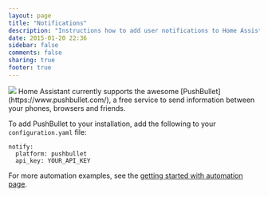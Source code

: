 ```yaml
---
layout: page
title: "Notifications"
description: "Instructions how to add user notifications to Home Assistant."
date: 2015-01-20 22:36
sidebar: false
comments: false
sharing: true
footer: true
---
```


<img src='/images/supported_brands/pushbullet.png' class='brand pull-right' />
Home Assistant currently supports the awesome [PushBullet](https://www.pushbullet.com/), a free service to send information between your phones, browsers and friends.

To add PushBullet to your installation, add the following to your `configuration.yaml` file:

```
notify:
  platform: pushbullet
  api_key: YOUR_API_KEY
```

For more automation examples, see the [getting started with automation page]({{site_root}}/components/automation.html).
